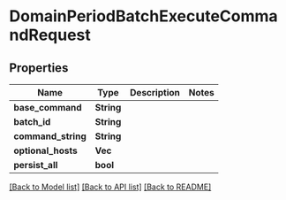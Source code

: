 # DomainPeriodBatchExecuteCommandRequest

## Properties

Name | Type | Description | Notes
------------ | ------------- | ------------- | -------------
**base_command** | **String** |  | 
**batch_id** | **String** |  | 
**command_string** | **String** |  | 
**optional_hosts** | **Vec<String>** |  | 
**persist_all** | **bool** |  | 

[[Back to Model list]](../README.md#documentation-for-models) [[Back to API list]](../README.md#documentation-for-api-endpoints) [[Back to README]](../README.md)


